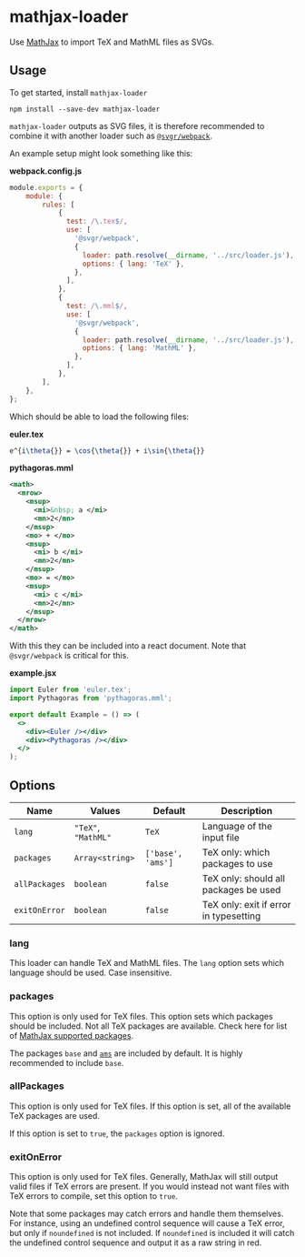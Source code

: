 mathjax-loader
==============

Use [MathJax](https://mathjax.org/) to import TeX and MathML files as SVGs.

Usage
-----

To get started, install `mathjax-loader` 

```console
npm install --save-dev mathjax-loader
```

`mathjax-loader` outputs as SVG files, it is therefore recommended to combine it with another loader such as [`@svgr/webpack`](https://www.npmjs.com/package/@svgr/webpack).

An example setup might look something like this:

**webpack.config.js**
```js
module.exports = {
    module: {
        rules: [
            {
              test: /\.tex$/,
              use: [
                '@svgr/webpack',
                {
                  loader: path.resolve(__dirname, '../src/loader.js'),
                  options: { lang: 'TeX' },
                },
              ],
            },
            {
              test: /\.mml$/,
              use: [
                '@svgr/webpack',
                {
                  loader: path.resolve(__dirname, '../src/loader.js'),
                  options: { lang: 'MathML' },
                },
              ],
            },
        ],
    },
};
```

Which should be able to load the following files:

**euler.tex**
```tex
e^{i\theta{}} = \cos{\theta{}} + i\sin{\theta{}}
```

**pythagoras.mml**
```xml
<math>
  <mrow>
    <msup>
      <mi>&nbsp; a </mi>
      <mn>2</mn>
    </msup>
    <mo> + </mo>
    <msup>
      <mi> b </mi>
      <mn>2</mn>
    </msup>
    <mo> = </mo>
    <msup>
      <mi> c </mi>
      <mn>2</mn>
    </msup>
  </mrow>
</math>
```

With this they can be included into a react document.  Note that `@svgr/webpack` is critical for this.

**example.jsx**
```jsx
import Euler from 'euler.tex';
import Pythagoras from 'pythagoras.mml';

export default Example = () => (
  <>
    <div><Euler /></div>
    <div><Pythagoras /></div>
  </>
);
```

Options
-------

|  Name         |  Values             |  Default          |  Description                           |
|---------------|---------------------|-------------------|----------------------------------------|
| `lang`        | `"TeX"`, `"MathML"` | `TeX`             | Language of the input file             |
| `packages`    | `Array<string>`     | `['base', 'ams']` | TeX only: which packages to use        |
| `allPackages` | `boolean`           | `false`           | TeX only: should all packages be used  |
| `exitOnError` | `boolean`           | `false`           | TeX only: exit if error in typesetting |

### lang

This loader can handle TeX and MathML files.  The `lang` option sets which language should be used.  Case insensitive.

### packages

This option is only used for TeX files.  This option sets which packages should be included.  Not all TeX packages are available.  Check here for list of [MathJax supported packages](http://docs.mathjax.org/en/latest/input/tex/extensions/index.html).

The packages `base` and [`ams`](http://docs.mathjax.org/en/latest/input/tex/extensions/ams.html) are included by default.  It is highly recommended to include `base`.

### allPackages

This option is only used for TeX files.  If this option is set, all of the available TeX packages are used.

If this option is set to `true`, the `packages` option is ignored.

### exitOnError

This option is only used for TeX files.  Generally, MathJax will still output valid files if TeX errors are present.  If you would instead not want files with TeX errors to compile, set this option to `true`.

Note that some packages may catch errors and handle them themselves.  For instance, using an undefined control sequence will cause a TeX error, but only if `noundefined` is not included.  If `noundefined` is included it will catch the undefined control sequence and output it as a raw string in red.
